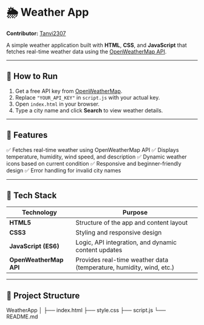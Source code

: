 # 🌦️ Weather App

**Contributor:** [Tanvi2307](https://github.com/Tanvi2307)

A simple weather application built with **HTML**, **CSS**, and **JavaScript** that fetches real-time weather data using the [OpenWeatherMap API](https://openweathermap.org/api).

---

## 🚀 How to Run
1. Get a free API key from [OpenWeatherMap](https://openweathermap.org/api).
2. Replace `"YOUR_API_KEY"` in `script.js` with your actual key.
3. Open `index.html` in your browser.
4. Type a city name and click **Search** to view weather details.

---

## 🧰 Features
✅ Fetches real-time weather using OpenWeatherMap API
✅ Displays temperature, humidity, wind speed, and description
✅ Dynamic weather icons based on current condition
✅ Responsive and beginner-friendly design
✅ Error handling for invalid city names

---

## 🧩 Tech Stack

| Technology | Purpose |
|-------------|----------|
| **HTML5** | Structure of the app and content layout |
| **CSS3** | Styling and responsive design |
| **JavaScript (ES6)** | Logic, API integration, and dynamic content updates |
| **OpenWeatherMap API** | Provides real-time weather data (temperature, humidity, wind, etc.) |

---

## 📂 Project Structure
WeatherApp
│
├── index.html
├── style.css
├── script.js
└── README.md